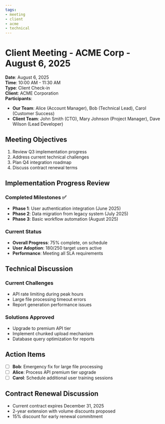 ```yaml
---
tags:
- meeting
- client
- acme
- technical
---
```

# Client Meeting - ACME Corp - August 6, 2025

**Date**: August 6, 2025  
**Time**: 10:00 AM - 11:30 AM  
**Type**: Client Check-in  
**Client**: ACME Corporation  
**Participants**: 
- **Our Team**: Alice (Account Manager), Bob (Technical Lead), Carol (Customer Success)
- **Client Team**: John Smith (CTO), Mary Johnson (Project Manager), Dave Wilson (Lead Developer)

## Meeting Objectives
1. Review Q3 implementation progress
2. Address current technical challenges
3. Plan Q4 integration roadmap
4. Discuss contract renewal terms

## Implementation Progress Review

### Completed Milestones ✅
- **Phase 1**: User authentication integration (June 2025)
- **Phase 2**: Data migration from legacy system (July 2025)
- **Phase 3**: Basic workflow automation (August 2025)

### Current Status
- **Overall Progress**: 75% complete, on schedule
- **User Adoption**: 180/250 target users active
- **Performance**: Meeting all SLA requirements

## Technical Discussion

### Current Challenges
- API rate limiting during peak hours
- Large file processing timeout errors
- Report generation performance issues

### Solutions Approved
- Upgrade to premium API tier
- Implement chunked upload mechanism
- Database query optimization for reports

## Action Items
- [ ] **Bob**: Emergency fix for large file processing
- [ ] **Alice**: Process API premium tier upgrade
- [ ] **Carol**: Schedule additional user training sessions

## Contract Renewal Discussion
- Current contract expires December 31, 2025
- 2-year extension with volume discounts proposed
- 15% discount for early renewal commitment
